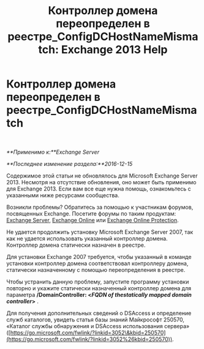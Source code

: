 ﻿---
title: 'Контроллер домена переопределен в реестре_ConfigDCHostNameMismatch: Exchange 2013 Help'
TOCTitle: Контроллер домена переопределен в реестре_ConfigDCHostNameMismatch
ms:assetid: 3aef5470-d510-4b59-a4b6-36d274a984ae
ms:mtpsurl: https://technet.microsoft.com/ru-ru/library/ms.exch.setupreadiness.configdchostnamemismatch(v=EXCHG.150)
ms:contentKeyID: 50487856
ms.date: 05/22/2018
mtps_version: v=EXCHG.150
ms.translationtype: MT
---

# Контроллер домена переопределен в реестре\_ConfigDCHostNameMismatch

 

_**Применимо к:**Exchange Server_

_**Последнее изменение раздела:**2016-12-15_

Содержимое этой статьи не обновлялось для Microsoft Exchange Server 2013. Несмотря на отсутствие обновления, оно может быть применимо для Exchange 2013. Если вам все еще нужна помощь, ознакомьтесь с указанными ниже ресурсами сообщества.

Возникли проблемы? Обратитесь за помощью к участникам форумов, посвященных Exchange. Посетите форумы по таким продуктам: [Exchange Server](https://go.microsoft.com/fwlink/p/?linkid=60612), [Exchange Online](https://go.microsoft.com/fwlink/p/?linkid=267542) или [Exchange Online Protection](https://go.microsoft.com/fwlink/p/?linkid=285351).

Не удается продолжить установку Microsoft Exchange Server 2007, так как не удается использовать указанный контроллер домена. Контроллер домена статически назначен в реестре.

Для установки Exchange 2007 требуется, чтобы указанный в команде установки контроллер домена соответствовал контроллеру домена, статически назначенному с помощью переопределения в реестре.

Чтобы устранить данную проблему, запустите программу установки повторно и укажите статически назначенный контроллер домена для параметра **/DomainController: \<***FQDN of thestatically mapped domain controller***\>** .

Для получения дополнительных сведений о DSAccess и определение служб каталогов, увидеть статья базы знаний Майкрософт 250570, «Каталог службы обнаружения и DSAccess использования сервера» ([https://go.microsoft.com/fwlink/?linkid=3052\&kbid=250570](https://go.microsoft.com/fwlink/?linkid=3052%26kbid=250570)).

